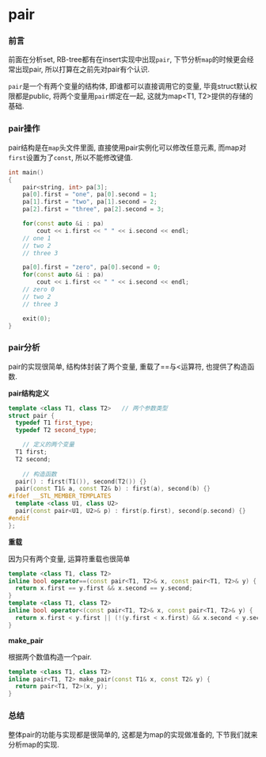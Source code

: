 # pair

### 前言

前面在分析set, RB-tree都有在insert实现中出现`pair`, 下节分析`map`的时候更会经常出现pair, 所以打算在之前先对pair有个认识. 

`pair`是一个有两个变量的结构体, 即谁都可以直接调用它的变量, 毕竟struct默认权限都是public, 将两个变量用`pair`绑定在一起, 这就为map<T1, T2>提供的存储的基础. 



### pair操作

pair结构是在`map`头文件里面, 直接使用pair实例化可以修改任意元素, 而map对`first`设置为了`const`, 所以不能修改键值.

```c++
int main()
{
	pair<string, int> pa[3];
	pa[0].first = "one", pa[0].second = 1;
	pa[1].first = "two", pa[1].second = 2;
	pa[2].first = "three", pa[2].second = 3;

	for(const auto &i : pa)
		cout << i.first << " " << i.second << endl;	
    // one 1
	// two 2
	// three 3

	pa[0].first = "zero", pa[0].second = 0;
	for(const auto &i : pa)
		cout << i.first << " " << i.second << endl;
    // zero 0
	// two 2
	// three 3

	exit(0);
}
```





### pair分析

pair的实现很简单, 结构体封装了两个变量, 重载了==与<运算符, 也提供了构造函数.



**pair结构定义**

```c++
template <class T1, class T2>	// 两个参数类型
struct pair {
  typedef T1 first_type;
  typedef T2 second_type;

    // 定义的两个变量
  T1 first;	
  T2 second;
    
    // 构造函数
  pair() : first(T1()), second(T2()) {}
  pair(const T1& a, const T2& b) : first(a), second(b) {}
#ifdef __STL_MEMBER_TEMPLATES
  template <class U1, class U2>
  pair(const pair<U1, U2>& p) : first(p.first), second(p.second) {}
#endif
};
```



**重载**

因为只有两个变量, 运算符重载也很简单

```c++
template <class T1, class T2>
inline bool operator==(const pair<T1, T2>& x, const pair<T1, T2>& y) { 
  return x.first == y.first && x.second == y.second; 
}
template <class T1, class T2>
inline bool operator<(const pair<T1, T2>& x, const pair<T1, T2>& y) { 
  return x.first < y.first || (!(y.first < x.first) && x.second < y.second); 
}
```

**make_pair**

根据两个数值构造一个pair.

```c++
template <class T1, class T2>
inline pair<T1, T2> make_pair(const T1& x, const T2& y) {
  return pair<T1, T2>(x, y);
}
```



### 总结

整体pair的功能与实现都是很简单的,  这都是为map的实现做准备的, 下节我们就来分析map的实现.